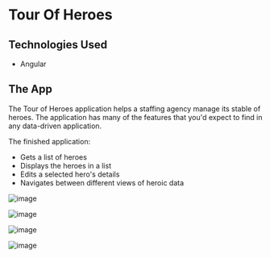 # Tour Of Heroes

## Technologies Used
* Angular

## The App
The Tour of Heroes application helps a staffing agency manage its stable of heroes. The application has many of the features that you'd expect to find in any data-driven application.

The finished application:
* Gets a list of heroes
* Displays the heroes in a list
* Edits a selected hero's details
* Navigates between different views of heroic data

![image](https://github.com/younnes-chebli/tour-of-heroes/assets/106768273/c435e111-d7a7-40b7-bd11-5c3d3684f7d4)

![image](https://github.com/younnes-chebli/tour-of-heroes/assets/106768273/ae93aaff-c830-4835-ac72-a025781fa19e)

![image](https://github.com/younnes-chebli/tour-of-heroes/assets/106768273/27361978-7803-4d0a-a8de-381b06f5be79)

![image](https://github.com/younnes-chebli/tour-of-heroes/assets/106768273/31500bf9-9a81-4403-89ac-f5e8342cfa9f)

